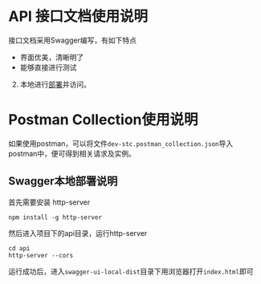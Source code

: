 # API 接口文档使用说明
接口文档采用Swagger编写，有如下特点

* 界面优美，清晰明了
* 能够直接进行测试

2. 本地进行[部署](#swagger本地部署说明)并访问。



# Postman Collection使用说明
如果使用postman，可以将文件`dev-stc.postman_collection.json`导入postman中，便可得到相关请求及实例。

## <span id="deploy">Swagger本地部署说明</span>
首先需要安装 http-server

```
npm install -g http-server
```
然后进入项目下的api目录，运行http-server

```
cd api
http-server --cors
```
运行成功后，进入`swagger-ui-local-dist`目录下用浏览器打开`index.html`即可

